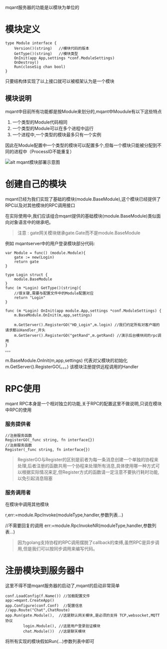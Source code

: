 mqant服务器的功能是以模块为单位的

# 模块定义
	type Module interface {
		Version()(string)	//模块代码的版本
		GetType()(string)	//模块类型
		OnInit(app App,settings *conf.ModuleSettings)
		OnDestroy()
		Run(closeSig chan bool)
	}
	
只要结构体实现了以上接口就可以被框架认为是一个模块

## 模块说明
mqant中目前所有功能都是按Module来划分的,mqant中Moudule有以下这些特点

1. 一个类型的Module代码相同
2. 一个类型的Module可以在多个进程中运行
3. 一个进程中,一个类型的模块最多只有一个实例

因此在Module配置中一个类型的模块可以配置多个,但每一个模块只能被分配到不同的进程中（ProcessID不能重复）

![alt mqant模块部署示意图](https://github.com/liangdas/mqant/wiki/images/mqant_module_diagram.png "mqant模块部署示意图")

# 创建自己的模块
mqant已经为我们实现了基础的模块(module.BaseModule),这个模块已经提供了RPC以及对其他模块的RPC调用接口

在实际使用中,我们应该组合mqant提供的基础模块(module.BaseModule)类似面向对象语言中的继承吧。

> 注意 : gate网关模块继承gate.Gate而不是module.BaseModule

例如 mqantserver中的用户登录模块部分代码:

	var Module = func() (module.Module){
		gate := new(Login)
		return gate
	}
	
	type Login struct {
		module.BaseModule
	}
	func (m *Login) GetType()(string){
		//很关键,需要与配置文件中的Module配置对应
		return "Login"
	}
	
	func (m *Login) OnInit(app module.App,settings *conf.ModuleSettings) {
		m.BaseModule.OnInit(m,app,settings)
	
		m.GetServer().RegisterGO("HD_Login",m.login) //我们约定所有对客户端的请求都以Handler_开头
		m.GetServer().RegisterGO("getRand",m.getRand) //演示后台模块间的rpc调用
	}
	。。。
	
m.BaseModule.OnInit(m,app,settings) 代表对父模块的初始化
m.GetServer().RegisterGO(。。。) 	该模块注册提供远程调用的Handler

# RPC使用
mqant RPC本身是一个相对独立的功能,关于RPC的配置这里不做说明,只说在模块中RPC的使用

### 服务提供者

	//注册服务函数
	RegisterGO(_func string, fn interface{})
	//注册服务函数
	Register(_func string, fn interface{})

> RegisterGO与Register的区别是前者为每一条消息创建一个单独的协程来处理,后者注册的函数共用一个协程来处理所有消息,具体使用哪一种方式可以根据实际情况来定,但Register方式的函数请一定注意不要执行耗时功能,以免引起消息阻塞

### 服务调用者
在模块中调用其他模块

r,err:=module.RpcInvoke(moduleType,handler,参数列表...)

//不需要回复的调用
err:=module.RpcInvokeNR(moduleType,handler,参数列表...)

>因为golang支持协程的RPC调用摆脱了callback的束缚,虽然RPC是异步调用,但是我们可以按同步调用来编写代码。

# 注册模块到服务器中

这里不得不提mqant服务器的启动了,mqant的启动非常简单

	conf.LoadConfig(f.Name()) //加载配置文件
	app:=mqant.CreateApp()
	app.Configure(conf.Conf)  //配置信息
	//app.Route("Chat",ChatRoute)
	app.Run(gate.Module(),	//这是默认网关模块,是必须的支持 TCP,websocket,MQTT协议
			login.Module(), //这是用户登录验证模块
			chat.Module())  //这是聊天模块
			
将所有实现的模块假如Run(...)参数列表中即可